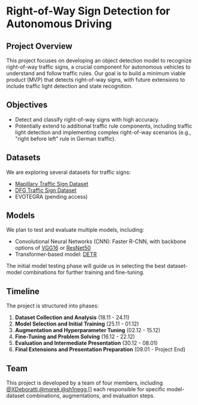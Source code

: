 # Right-of-Way Sign Detection for Autonomous Driving

## Project Overview
This project focuses on developing an object detection model to recognize right-of-way traffic signs, a crucial component for autonomous vehicles to understand and follow traffic rules. Our goal is to build a minimum viable product (MVP) that detects right-of-way signs, with future extensions to include traffic light detection and state recognition.

## Objectives
- Detect and classify right-of-way signs with high accuracy.
- Potentially extend to additional traffic rule components, including traffic light detection and implementing complex right-of-way scenarios (e.g., "right before left" rule in German traffic).

## Datasets
We are exploring several datasets for traffic signs:
- [Mapillary Traffic Sign Dataset](https://www.mapillary.com/dataset)
- [DFG Traffic Sign Dataset]([https://www.dfg.de/traffic-sign-dataset](https://www.vicos.si/resources/dfg/))
- EVOTEGRA (pending access)

## Models
We plan to test and evaluate multiple models, including:
- Convolutional Neural Networks (CNN): Faster R-CNN, with backbone options of [VGG16]([https://arxiv.org/abs/1409.1556](https://pytorch.org/vision/main/models/generated/torchvision.models.vgg16.html)) or [ResNet50]([https://arxiv.org/abs/1512.03385](https://pytorch.org/vision/0.18/models/generated/torchvision.models.resnet50.html))
- Transformer-based model: [DETR](https://github.com/facebookresearch/detr)

The initial model testing phase will guide us in selecting the best dataset-model combinations for further training and fine-tuning.

## Timeline
The project is structured into phases:
1. **Dataset Collection and Analysis** (18.11 - 24.11)
2. **Model Selection and Initial Training** (25.11 - 01.12)
3. **Augmentation and Hyperparameter Tuning** (02.12 - 15.12)
4. **Fine-Tuning and Problem Solving** (16.12 - 22.12)
5. **Evaluation and Intermediate Presentation** (30.12 - 08.01)
6. **Final Extensions and Presentation Preparation** (09.01 - Project End)

## Team
This project is developed by a team of four members, including [@XDeboratti](https://github.com/XDeboratti),[@mqrek](https://github.com/mqrek),[@sh1negg](https://github.com/sh1negg),[] each responsible for specific model-dataset combinations, augmentations, and evaluation steps.

